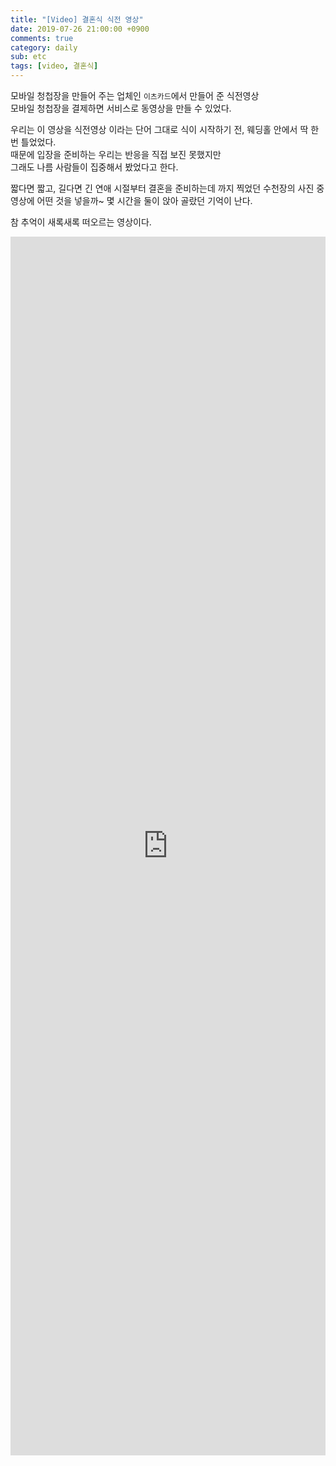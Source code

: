 ```yaml
---
title: "[Video] 결혼식 식전 영상"
date: 2019-07-26 21:00:00 +0900
comments: true
category: daily
sub: etc
tags: [video, 결혼식]
---
```


모바일 청첩장을 만들어 주는 업체인 `이츠카드`에서 만들어 준 식전영상  
모바일 청첩장을 결제하면 서비스로 동영상을 만들 수 있었다.

우리는 이 영상을 식전영상 이라는 단어 그대로 식이 시작하기 전, 웨딩홀 안에서 딱 한 번 틀었었다.  
때문에 입장을 준비하는 우리는 반응을 직접 보진 못했지만  
그래도 나름 사람들이 집중해서 봤었다고 한다.

짧다면 짧고, 길다면 긴 연애 시절부터 결혼을 준비하는데 까지 찍었던 수천장의 사진 중  
영상에 어떤 것을 넣을까~ 몇 시간을 둘이 앉아 골랐던 기억이 난다.

참 추억이 새록새록 떠오르는 영상이다.

<center>
    <iframe width="100%" height="50%" src="https://www.youtube.com/embed/ugJaC6l3pKM" frameborder="0" allow="accelerometer; autoplay; encrypted-media; gyroscope; picture-in-picture" allowfullscreen></iframe>
</center>